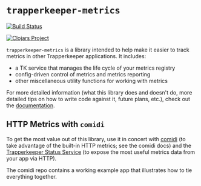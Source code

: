 # `trapperkeeper-metrics`

[![Build Status](https://travis-ci.org/puppetlabs/trapperkeeper-metrics.svg?branch=master)](https://travis-ci.org/puppetlabs/trapperkeeper-metrics)

[![Clojars Project](http://clojars.org/puppetlabs/trapperkeeper-metrics/latest-version.svg)](http://clojars.org/puppetlabs/trapperkeeper-metrics)


`trapperkeeper-metrics` is a library intended to help make it easier to track
metrics in other Trapperkeeper applications.  It includes:

 * a TK service that manages the life cycle of your metrics registry
 * config-driven control of metrics and metrics reporting
 * other miscellaneous utility functions for working with metrics

For more detailed information (what this library does and doesn't do, more
detailed tips on how to write code against it, future plans, etc.), check out the
[documentation](./documentation/index.md).

## HTTP Metrics with `comidi`

To get the most value out of this library, use it in concert with
[comidi](https://github.com/puppetlabs/comidi) (to take advantage of the
built-in HTTP metrics; see the comidi docs)
and the [Trapperkeeper Status Service](https://github.com/puppetlabs/trapperkeeper-status)
(to expose the most useful metrics data from your app via HTTP).

The comidi repo contains a working example app that illustrates how to tie
everything together.

